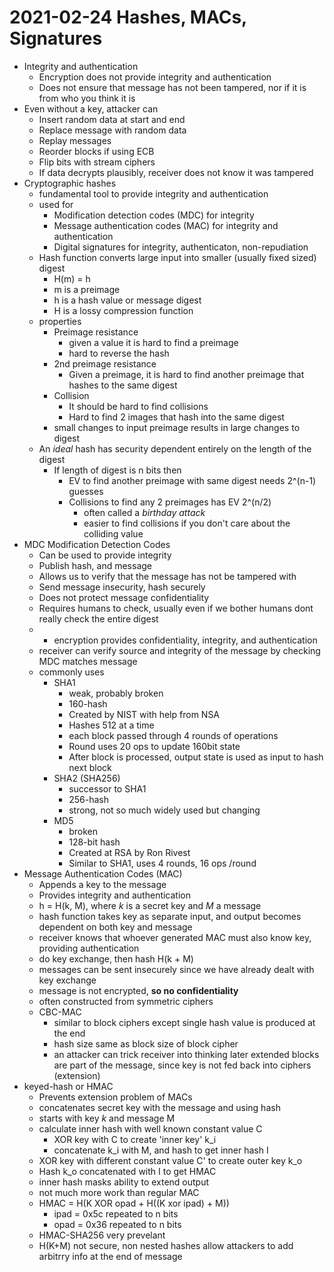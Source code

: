 # 2021-02-24 Hashes, MACs, Signatures

* Integrity and authentication
  * Encryption does not provide integrity and authentication
  * Does not ensure that message has not been tampered, nor if it is from who you think it is
* Even without a key, attacker can
  * Insert random data at start and end
  * Replace message with random data
  * Replay messages
  * Reorder blocks if using ECB
  * Flip bits with stream ciphers
  * If data decrypts plausibly, receiver does not know it was tampered
* Cryptographic hashes
  * fundamental tool to provide integrity and authentication
  * used for
    * Modification detection codes (MDC) for integrity
    * Message authentication codes (MAC) for integrity and authentication
    * Digital signatures for integrity, authenticaton, non-repudiation
  * Hash function converts large input into smaller (usually fixed sized) digest 
    * H(m) = h
    * m is a preimage
    * h is a hash value or message digest
    * H is a lossy compression function
  * properties
    * Preimage resistance
      * given a value it is hard to find a preimage 
      * hard to reverse the hash
    * 2nd preimage resistance
      * Given a preimage, it is hard to find another preimage that hashes to the same digest
    * Collision
      * It should be hard to find collisions
      * Hard to find 2 images that hash into the same digest
    * small changes to input preimage results in large changes to digest
  * An *ideal* hash has security dependent entirely on the length of the digest
    * If length of digest is n bits then
      * EV to find another preimage with same digest needs 2^(n-1) guesses
      * Collisions to find any 2 preimages has EV 2^(n/2)
        * often called a *birthday attack*
        * easier to find collisions if you don't care about the colliding value
* MDC Modification Detection Codes
  * Can be used to provide integrity
  * Publish hash, and message
  * Allows us to verify that the message has not be tampered with
  * Send message insecurity, hash securely
  * Does not protect message confidentiality
  * Requires humans to check, usually even if we bother humans dont really check the entire digest
  * + encryption provides confidentiality, integrity, and authentication
  * receiver can verify source and integrity of the message by checking MDC matches message
  * commonly uses
    * SHA1
      * weak, probably broken
      * 160-hash
      * Created by NIST with help from NSA
      * Hashes 512 at a time
      * each block passed through 4 rounds of operations
      * Round uses 20 ops to update 160bit state
      * After block is processed, output state is used as input to hash next block
    * SHA2 (SHA256)
      * successor to SHA1
      * 256-hash
      * strong, not so much widely used but changing
    * MD5
      * broken
      * 128-bit hash
      * Created at RSA by Ron Rivest
      * Similar to SHA1, uses 4 rounds, 16 ops /round
* Message Authentication Codes (MAC)
  * Appends a key to the message
  * Provides integrity and authentication
  * h = H(k, M), where *k* is a secret key and *M* a message
  * hash function takes key as separate input, and output becomes dependent on both key and message
  * receiver knows that whoever generated MAC must also know key, providing authentication
  * do key exchange, then hash H(k + M)
  * messages can be sent insecurely since we have already dealt with key exchange
  * message is not encrypted, **so no confidentiality**
  * often constructed from symmetric ciphers
  * CBC-MAC
    * similar to block ciphers except single hash value is produced at the end
    * hash size same as block size of block cipher
    * an attacker can trick receiver into thinking later extended blocks are part of the message, since key is not fed back into ciphers (extension)
* keyed-hash or HMAC
  * Prevents extension problem of MACs
  * concatenates secret key with the message and using hash
  * starts with key *k* and message M
  * calculate inner hash with well known constant value C
    * XOR key with C to create 'inner key' k_i
    * concatenate k_i with M, and hash to get inner hash I
  * XOR key with different constant value C' to create outer key k_o
  * Hash k_o concatenated with I to get HMAC
  * inner hash masks ability to extend output
  * not much more work than regular MAC
  * HMAC = H(K XOR opad + H((K xor ipad) + M))
    * ipad = 0x5c repeated to n bits
    * opad = 0x36 repeated to n bits
  * HMAC-SHA256 very prevelant
  * H(K+M) not secure, non nested hashes allow attackers to add arbitrry info at the end of message
